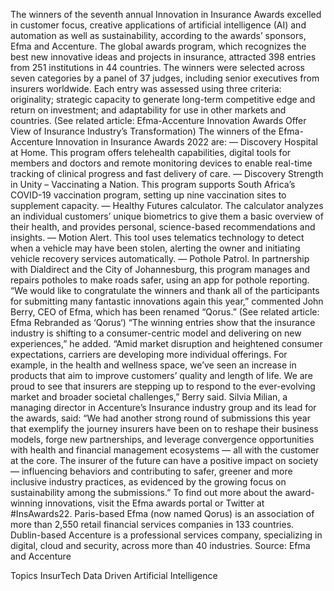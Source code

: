 The winners of the seventh annual Innovation in Insurance Awards excelled in customer focus, creative applications of artificial intelligence (AI) and automation as well as sustainability, according to the awards’ sponsors, Efma and Accenture.
The global awards program, which recognizes the best new innovative ideas and projects in insurance, attracted 398 entries from 251 institutions in 44 countries.
The winners were selected across seven categories by a panel of 37 judges, including senior executives from insurers worldwide.
Each entry was assessed using three criteria: originality; strategic capacity to generate long-term competitive edge and return on investment; and adaptability for use in other markets and countries. (See related article: Efma-Accenture Innovation Awards Offer View of Insurance Industry’s Transformation)
The winners of the Efma-Accenture Innovation in Insurance Awards 2022 are:
— Discovery Hospital at Home. This program offers telehealth capabilities, digital tools for members and doctors and remote monitoring devices to enable real-time tracking of clinical progress and fast delivery of care.
— Discovery Strength in Unity – Vaccinating a Nation. This program supports South Africa’s COVID-19 vaccination program, setting up nine vaccination sites to supplement capacity.
— Healthy Futures calculator. The calculator analyzes an individual customers’ unique biometrics to give them a basic overview of their health, and provides personal, science-based recommendations and insights.
— Motion Alert. This tool uses telematics technology to detect when a vehicle may have been stolen, alerting the owner and initiating vehicle recovery services automatically.
— Pothole Patrol. In partnership with Dialdirect and the City of Johannesburg, this program manages and repairs potholes to make roads safer, using an app for pothole reporting.
“We would like to congratulate the winners and thank all of the participants for submitting many fantastic innovations again this year,” commented John Berry, CEO of Efma, which has been renamed “Qorus.” (See related article: Efma Rebranded as ‘Qorus‘)
“The winning entries show that the insurance industry is shifting to a consumer-centric model and delivering on new experiences,” he added.
“Amid market disruption and heightened consumer expectations, carriers are developing more individual offerings. For example, in the health and wellness space, we’ve seen an increase in products that aim to improve customers’ quality and length of life. We are proud to see that insurers are stepping up to respond to the ever-evolving market and broader societal challenges,” Berry said.
Silvia Milian, a managing director in Accenture’s Insurance industry group and its lead for the awards, said:
“We had another strong round of submissions this year that exemplify the journey insurers have been on to reshape their business models, forge new partnerships, and leverage convergence opportunities with health and financial management ecosystems — all with the customer at the core. The insurer of the future can have a positive impact on society — influencing behaviors and contributing to safer, greener and more inclusive industry practices, as evidenced by the growing focus on sustainability among the submissions.”
To find out more about the award-winning innovations, visit the Efma awards portal or Twitter at #InsAwards22.
Paris-based Efma (now named Qorus) is an association of more than 2,550 retail financial services companies in 133 countries. Dublin-based Accenture is a professional services company, specializing in digital, cloud and security, across more than 40 industries.
Source: Efma and Accenture

Topics
InsurTech
Data Driven
Artificial Intelligence
